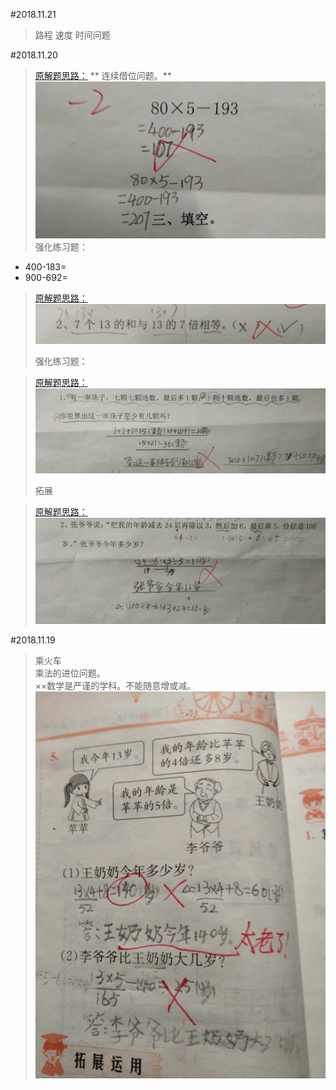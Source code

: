 #2018.11.21

> 路程 速度 时间问题

#2018.11.20

> [原解题思路：](#20181120)
>** 连续借位问题。**
![](/assets/20181120.jpg)
> 强化练习题：
* 400-183=      
* 900-692=

> [原解题思路：](#20181120-1)
![](/assets/20181120_2.jpg)
>
>强化练习题：

> [原解题思路：](#20181120-2)
![](/assets/20181120_3.jpg)
> <p id="20181120"/>拓展

>[原解题思路：](#0181120-3)
![](/assets/20181120_4.jpg)

#2018.11.19
> 乘火车  
> 乘法的进位问题。  
> ××数学是严谨的学科。不能随意增或减。  
> ![](/assets/IMG_1.jpg)



